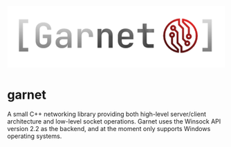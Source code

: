 # ![Garnet Logo](logo.png)
# garnet
A small C++ networking library providing both high-level server/client architecture and low-level socket operations. Garnet uses the Winsock API version 2.2 as the backend, and at the moment only supports Windows operating systems.

